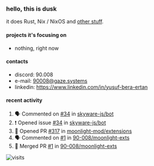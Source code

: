 ### hello, this is dusk

it does Rust, Nix / NixOS and [other stuff](https://gaze.systems/about/).

#### projects it's focusing on

- nothing, right now

#### contacts

- discord: 90.008
- e-mail: 90008@gaze.systems
- linkedin: https://www.linkedin.com/in/yusuf-bera-ertan

#### recent activity

<!--START_SECTION:activity-->
1. 🗣 Commented on [#34](https://github.com/skyware-js/bot/issues/34#issuecomment-3135392424) in [skyware-js/bot](https://github.com/skyware-js/bot)
2. ❗ Opened issue [#34](https://github.com/skyware-js/bot/issues/34) in [skyware-js/bot](https://github.com/skyware-js/bot)
3. 💪 Opened PR [#317](https://github.com/moonlight-mod/extensions/pull/317) in [moonlight-mod/extensions](https://github.com/moonlight-mod/extensions)
4. 🗣 Commented on [#1](https://github.com/90-008/moonlight-exts/pull/1#issuecomment-3103802480) in [90-008/moonlight-exts](https://github.com/90-008/moonlight-exts)
5. 🎉 Merged PR [#1](https://github.com/90-008/moonlight-exts/pull/1) in [90-008/moonlight-exts](https://github.com/90-008/moonlight-exts)
<!--END_SECTION:activity-->



![visits](https://count.getloli.com/@yusdacragithub?name=yusdacragithub&theme=booru-lewd&padding=5&offset=0&align=center&scale=1&pixelated=1&darkmode=0)
